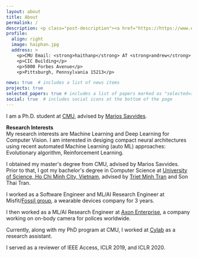 ```yaml
---
layout: about
title: About
permalink: /
description: <p class="post-description"><a href="https://https://www.ece.cmu.edu/" target="_blank" >Electrical and Computer Engineering Department</a> • <a href="https://www.cylab.cmu.edu/" target="_blank">Cylab</a> • <a href="https://www.cmu.edu/" target="_blank">Carnegie Mellon University</a></p>
profile:
  align: right
  image: haiphan.jpg
  address: >
    <p>CMU Email: <strong>haithanp</strong> AT <strong>andrew</strong> DOT <strong>cmu</strong> DOT <strong>edu</strong></p>
    <p>CIC Building</p>
    <p>5000 Forbes Avenue</p>
    <p>Pittsburgh, Pennsylvania 15213</p>

news: true  # includes a list of news items
projects: true
selected_papers: true # includes a list of papers marked as "selected={true}"
social: true  # includes social icons at the bottom of the page
---
```


I am a Ph.D. student at <a target="_blank" href="https://www.cmu.edu/">CMU</a>, advised by <a target="_blank" href="https://www.ece.cmu.edu/directory/bios/savvides-marios.html">Marios Savvides</a>.

**Research Interests**\
My research interests are Machine Learning and Deep Learning for Computer Vision. I am interested in desiging compact neural architectures using recent automated Machine Learning (auto ML) approaches: Evolutionary algorithm, Reinforcement Learning. 

I obtained my master's degree from CMU, advised by Marios Savvides. Prior to that, I got my bachelor's degree in Computer Science at <a target="_blank" href="https://en.hcmus.edu.vn/">University of Science, Ho Chi Minh City, Vietnam</a>, advised by <a target="_blank" href="https://www.fit.hcmus.edu.vn/~tmtriet/">Triet Minh Tran</a> and Son Thai Tran.

I worked as a Software Engineer and ML/AI Research Engineer at Misfit/<a target="_blank" href="https://www.fossil.com/en-us/">Fossil group</a>, a wearable devices company for 3 years.

I then worked as a ML/AI Research Engineer at <a target="_blank" href="https://www.axon.com/">Axon Enterprise</a>, a company working on on-body camera for polices worldwide.

Currently, along with my PhD program at CMU, I worked at <a target="_blank" href="https://www.cylab.cmu.edu/">Cylab</a> as a research assistant. 

I served as a reviewer of IEEE Access, ICLR 2019, and ICLR 2020.
<!-- Link to your social media connections, too. This theme is set up to use [Font Awesome icons](http://fortawesome.github.io/Font-Awesome/){:target="\_blank"} and [Academicons](https://jpswalsh.github.io/academicons/){:target="\_blank"}, like the ones below. Add your Facebook, Twitter, LinkedIn, Google Scholar, or just disable all of them. -->
